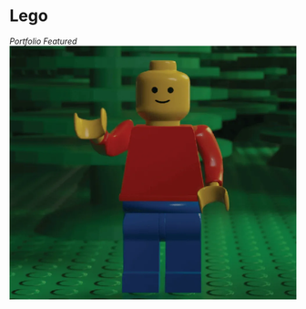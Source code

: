 # Lego

_Portfolio_ _Featured_
![Thumbnail for my project, Lego, consisting of a legoman waving](https://github.com/JHErholt/lego/blob/main/lego_thumbnail.webp?raw=true)

